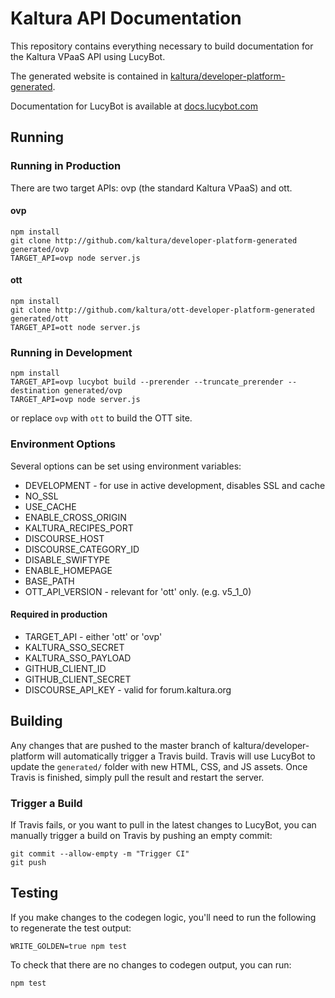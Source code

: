 # Kaltura API Documentation
This repository contains everything necessary to build
documentation for the Kaltura VPaaS API using LucyBot.

The generated website is contained in
[kaltura/developer-platform-generated](http://github.com/kaltura/developer-platform-generated).

Documentation for LucyBot is available at [docs.lucybot.com](http://docs.lucybot.com)

## Running

### Running in Production

There are two target APIs: ovp (the standard Kaltura VPaaS) and ott.

#### ovp
```
npm install
git clone http://github.com/kaltura/developer-platform-generated generated/ovp
TARGET_API=ovp node server.js
```

#### ott
```
npm install
git clone http://github.com/kaltura/ott-developer-platform-generated generated/ott
TARGET_API=ott node server.js
```

### Running in Development

```
npm install
TARGET_API=ovp lucybot build --prerender --truncate_prerender --destination generated/ovp
TARGET_API=ovp node server.js
```

or replace `ovp` with `ott` to build the OTT site.

### Environment Options
Several options can be set using environment variables:

* DEVELOPMENT - for use in active development, disables SSL and cache
* NO_SSL
* USE_CACHE
* ENABLE_CROSS_ORIGIN
* KALTURA_RECIPES_PORT
* DISCOURSE_HOST
* DISCOURSE_CATEGORY_ID
* DISABLE_SWIFTYPE
* ENABLE_HOMEPAGE
* BASE_PATH
* OTT_API_VERSION - relevant for 'ott' only. (e.g. v5_1_0)

#### Required in production
* TARGET_API - either 'ott' or 'ovp'
* KALTURA_SSO_SECRET
* KALTURA_SSO_PAYLOAD
* GITHUB_CLIENT_ID
* GITHUB_CLIENT_SECRET
* DISCOURSE_API_KEY - valid for forum.kaltura.org

## Building
Any changes that are pushed to the master branch of kaltura/developer-platform
will automatically trigger a Travis build. Travis will use LucyBot to update the
`generated/` folder with new HTML, CSS, and JS assets. Once Travis is
finished, simply pull the result and restart the server.


### Trigger a Build
If Travis fails, or you want to pull in the latest changes to LucyBot,
you can manually trigger a build on Travis by pushing an empty commit:

```
git commit --allow-empty -m "Trigger CI"
git push
```

## Testing
If you make changes to the codegen logic, you'll need to run the following
to regenerate the test output:

```
WRITE_GOLDEN=true npm test
```

To check that there are no changes to codegen output, you can run:
```
npm test
```
